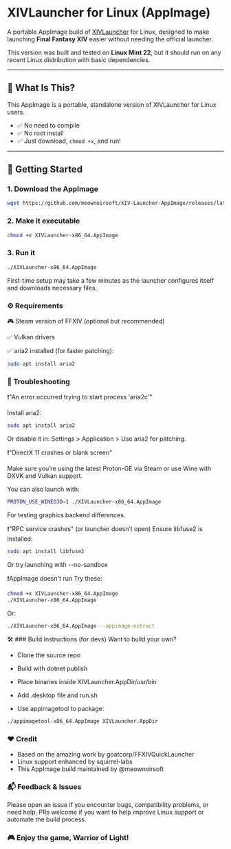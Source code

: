 # XIVLauncher for Linux (AppImage)

A portable AppImage build of [XIVLauncher](https://github.com/goatcorp/FFXIVQuickLauncher) for Linux, designed to make launching **Final Fantasy XIV** easier without needing the official launcher.

This version was built and tested on **Linux Mint 22**, but it should run on any recent Linux distribution with basic dependencies.

---

## 🐧 What Is This?

This AppImage is a portable, standalone version of XIVLauncher for Linux users.

- ✅ No need to compile
- ✅ No root install
- ✅ Just download, `chmod +x`, and run!

---

## 🚀 Getting Started

### 1. **Download the AppImage**

```bash
wget https://github.com/meownoirsoft/XIV-Launcher-AppImage/releases/latest/download/XIVLauncher-x86_64.AppImage
```

### 2. Make it executable

```bash
chmod +x XIVLauncher-x86_64.AppImage
```

### 3. Run it

```bash
./XIVLauncher-x86_64.AppImage
```

First-time setup may take a few minutes as the launcher configures itself and downloads necessary files.

### ⚙️ Requirements
🎮 Steam version of FFXIV (optional but recommended)

✅ Vulkan drivers

✅ aria2 installed (for faster patching):

```bash
sudo apt install aria2
```

### 🧯 Troubleshooting
❗️"An error occurred trying to start process 'aria2c'"

Install aria2:

```bash
sudo apt install aria2
```

Or disable it in: Settings > Application > Use aria2 for patching.

❗️"DirectX 11 crashes or blank screen"

Make sure you’re using the latest Proton-GE via Steam or use Wine with DXVK and Vulkan support.

You can also launch with:

```bash
PROTON_USE_WINED3D=1 ./XIVLauncher-x86_64.AppImage
```

For testing graphics backend differences.

❗️"RPC service crashes" (or launcher doesn’t open)
Ensure libfuse2 is installed:

```bash
sudo apt install libfuse2
```

Or try launching with --no-sandbox

❗️AppImage doesn't run
Try these:

```bash
chmod +x XIVLauncher-x86_64.AppImage
./XIVLauncher-x86_64.AppImage
```
Or:

```bash
./XIVLauncher-x86_64.AppImage --appimage-extract
```

🛠 ### Build Instructions (for devs)
Want to build your own?

- Clone the source repo
- Build with dotnet publish
- Place binaries inside XIVLauncher.AppDir/usr/bin
- Add .desktop file and run.sh

- Use appimagetool to package:

```bash
./appimagetool-x86_64.AppImage XIVLauncher.AppDir
```

### ❤️ Credit
- Based on the amazing work by goatcorp/FFXIVQuickLauncher
- Linux support enhanced by squirrel-labs
- This AppImage build maintained by @meownoirsoft

### 📬 Feedback & Issues
Please open an issue if you encounter bugs, compatibility problems, or need help.
PRs welcome if you want to help improve Linux support or automate the build process.

### 🎮 Enjoy the game, Warrior of Light!
